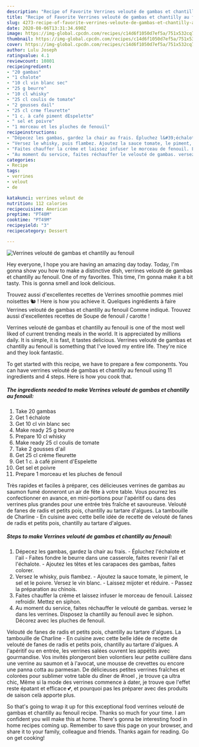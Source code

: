 ```yaml
---
description: "Recipe of Favorite Verrines velouté de gambas et chantilly au fenouil"
title: "Recipe of Favorite Verrines velouté de gambas et chantilly au fenouil"
slug: 4273-recipe-of-favorite-verrines-veloute-de-gambas-et-chantilly-au-fenouil
date: 2020-08-06T13:31:34.690Z
image: https://img-global.cpcdn.com/recipes/c14d6f1050d7ef5a/751x532cq70/verrines-veloute-de-gambas-et-chantilly-au-fenouil-photo-principale-de-la-recette.jpg
thumbnail: https://img-global.cpcdn.com/recipes/c14d6f1050d7ef5a/751x532cq70/verrines-veloute-de-gambas-et-chantilly-au-fenouil-photo-principale-de-la-recette.jpg
cover: https://img-global.cpcdn.com/recipes/c14d6f1050d7ef5a/751x532cq70/verrines-veloute-de-gambas-et-chantilly-au-fenouil-photo-principale-de-la-recette.jpg
author: Lulu Joseph
ratingvalue: 4.1
reviewcount: 10801
recipeingredient:
- "20 gambas"
- "1 chalote"
- "10 cl vin blanc sec"
- "25 g beurre"
- "10 cl whisky"
- "25 cl coulis de tomate"
- "2 gousses dail"
- "25 cl crme fleurette"
- "1 c. à café piment dEspelette"
- " sel et poivre"
- "1 morceau et les pluches de fenouil"
recipeinstructions:
- "Dépecez les gambas, gardez la chair au frais. Épluchez l&#39;échalote et l&#39;ail Faites fondre le beurre dans une casserole, faites revenir l&#39;ail et l&#39;échalote. Ajoutez les têtes et les carapaces des gambas, faites colorer."
- "Versez le whisky, puis flambez. Ajoutez la sauce tomate, le piment, le sel et le poivre. Versez le vin blanc. Laissez mijoter et réduire. Passez la préparation au chinois."
- "Faites chauffer la crème et laissez infuser le morceau de fenouil. Laissez refroidir. Mettez en siphon."
- "Au moment du service, faites réchauffer le velouté de gambas. versez le dans les verrines. Disposez la chantilly au fenouil avec le siphon. Décorez avec les pluches de fenouil."
categories:
- Recipe
tags:
- verrines
- velout
- de

katakunci: verrines velout de 
nutrition: 112 calories
recipecuisine: American
preptime: "PT40M"
cooktime: "PT49M"
recipeyield: "3"
recipecategory: Dessert

---
```



![Verrines velouté de gambas et chantilly au fenouil](https://img-global.cpcdn.com/recipes/c14d6f1050d7ef5a/751x532cq70/verrines-veloute-de-gambas-et-chantilly-au-fenouil-photo-principale-de-la-recette.jpg)

Hey everyone, I hope you are having an amazing day today. Today, I'm gonna show you how to make a distinctive dish, verrines velouté de gambas et chantilly au fenouil. One of my favorites. This time, I'm gonna make it a bit tasty. This is gonna smell and look delicious.

Trouvez aussi d&#39;excellentes recettes de Verrines smoothie pommes miel noisettes 🐿 ! Here is how you achieve it. Quelques ingrédients à faire Verrines velouté de gambas et chantilly au fenouil Comme indiqué. Trouvez aussi d&#39;excellentes recettes de Soupe de fenouil / carotte !

Verrines velouté de gambas et chantilly au fenouil is one of the most well liked of current trending meals in the world. It is appreciated by millions daily. It is simple, it is fast, it tastes delicious. Verrines velouté de gambas et chantilly au fenouil is something that I've loved my entire life. They're nice and they look fantastic.


To get started with this recipe, we have to prepare a few components. You can have verrines velouté de gambas et chantilly au fenouil using 11 ingredients and 4 steps. Here is how you cook that.

<!--inarticleads1-->

##### The ingredients needed to make Verrines velouté de gambas et chantilly au fenouil:

1. Take 20 gambas
1. Get 1 échalote
1. Get 10 cl vin blanc sec
1. Make ready 25 g beurre
1. Prepare 10 cl whisky
1. Make ready 25 cl coulis de tomate
1. Take 2 gousses d&#39;ail
1. Get 25 cl crème fleurette
1. Get 1 c. à café piment d&#39;Espelette
1. Get  sel et poivre
1. Prepare 1 morceau et les pluches de fenouil


Très rapides et faciles à préparer, ces délicieuses verrines de gambas au saumon fumé donneront un air de fête à votre table. Vous pourrez les confectionner en avance, en mini-portions pour l&#39;apéritif ou dans des verrines plus grandes pour une entrée très fraîche et savoureuse. Velouté de fanes de radis et petits pois, chantilly au tartare d&#39;algues. La tambouille de Charline - En cuisine avec cette belle idée de recette de velouté de fanes de radis et petits pois, chantilly au tartare d&#39;algues. 

<!--inarticleads2-->

##### Steps to make Verrines velouté de gambas et chantilly au fenouil:

1. Dépecez les gambas, gardez la chair au frais. - Épluchez l&#39;échalote et l&#39;ail - Faites fondre le beurre dans une casserole, faites revenir l&#39;ail et l&#39;échalote. - Ajoutez les têtes et les carapaces des gambas, faites colorer.
1. Versez le whisky, puis flambez. - Ajoutez la sauce tomate, le piment, le sel et le poivre. Versez le vin blanc. - Laissez mijoter et réduire. - Passez la préparation au chinois.
1. Faites chauffer la crème et laissez infuser le morceau de fenouil. Laissez refroidir. Mettez en siphon.
1. Au moment du service, faites réchauffer le velouté de gambas. versez le dans les verrines. Disposez la chantilly au fenouil avec le siphon. Décorez avec les pluches de fenouil.


Velouté de fanes de radis et petits pois, chantilly au tartare d&#39;algues. La tambouille de Charline - En cuisine avec cette belle idée de recette de velouté de fanes de radis et petits pois, chantilly au tartare d&#39;algues. A l&#39;apéritif ou en entrée, les verrines salées ouvrent les appétits avec gourmandise. Vos invités plongeront bien volontiers leur petite cuillère dans une verrine au saumon et à l&#39;avocat, une mousse de crevettes ou encore une panna cotta au parmesan. De délicieuses petites verrines fraîches et colorées pour sublimer votre table du dîner de #noel , je trouve ça ultra chic, Même si la mode des verrines commence à dater, je trouve que l&#39;effet reste épatant et efficace 💕, et pourquoi pas les préparer avec des produits de saison celà apporte plus. 

So that's going to wrap it up for this exceptional food verrines velouté de gambas et chantilly au fenouil recipe. Thanks so much for your time. I am confident you will make this at home. There's gonna be interesting food in home recipes coming up. Remember to save this page on your browser, and share it to your family, colleague and friends. Thanks again for reading. Go on get cooking!
